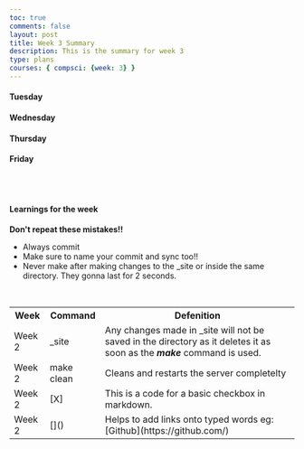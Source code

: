 ```yaml
---
toc: true
comments: false
layout: post
title: Week 3 Summary
description: This is the summary for week 3
type: plans
courses: { compsci: {week: 3} }
---
```



#### Tuesday


#### Wednesday


#### Thursday


#### Friday


<br><br>

#### Learnings for the week

<table>
<tr>
<th>Week</th>
<th>Command</th>
<th>Defenition</th>
</tr>

<tr>
<td> Week 2</td>
<td> _site </td>
<td> Any changes made in _site will not be saved in the directory as it deletes it as soon as the <i><b>make</b></i> command is used.

<tr>
<td> Week 2</td>
<td> make clean </td>
<td> Cleans and restarts the server completelty </td>

<tr>
<td> Week 2 </td>
<td> [X] </td>
<td> This is a code for a basic checkbox in markdown. </td>

<tr>
<td> Week 2 </td>
<td> []() </td>
<td> Helps to add links onto typed words eg: [Github](https://github.com/)</td>







<b>Don't repeat these mistakes!!</b>
- Always commit
- Make sure to name your commit and sync too!!
- Never make after making changes to the _site or inside the same directory. They gonna last for 2 seconds.

<br>



